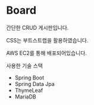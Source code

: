 # Board

간단한 CRUD 게시판입니다.

CSS는 부트스트랩을 활용하였습니다.

AWS EC2를 통해 배포되어있습니다.


사용한 기술 스택
* Spring Boot
* Spring Data Jpa
* ThymeLeaf
* MariaDB
